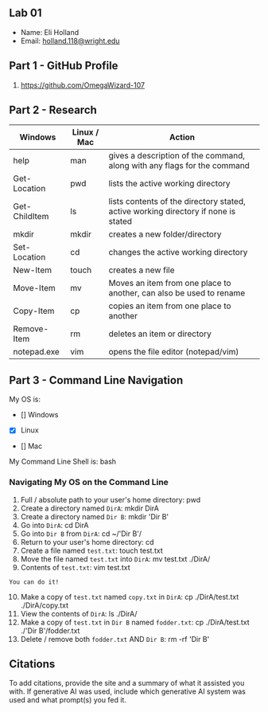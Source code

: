## Lab 01

- Name: Eli Holland
- Email: holland.118@wright.edu

## Part 1 - GitHub Profile

1. https://github.com/OmegaWizard-107

## Part 2 - Research

| Windows | Linux / Mac | Action |
| ---     | ---         | ---    |
| help    | man         | gives a description of the command, along with any flags for the command |
| Get-Location | pwd    | lists the active working directory |
| Get-ChildItem | ls    | lists contents of the directory stated, active working directory if none is stated |
| mkdir   | mkdir       | creates a new folder/directory |
| Set-Location | cd     | changes the active working directory |
| New-Item | touch      | creates a new file |
| Move-Item | mv        | Moves an item from one place to another, can also be used to rename |
| Copy-Item | cp        | copies an item from one place to another |
| Remove-Item | rm      | deletes an item or directory |
| notepad.exe | vim     | opens the file editor (notepad/vim) |

## Part 3 - Command Line Navigation

My OS is:
- [] Windows
- [x] Linux
- [] Mac

My Command Line Shell is: bash

### Navigating My OS on the Command Line

1. Full / absolute path to your user's home directory: pwd
2. Create a directory named `DirA`: mkdir DirA
3. Create a directory named `Dir B`: mkdir 'Dir B'
4. Go into `DirA`: cd DirA
5. Go into `Dir B` from `DirA`: cd ~/'Dir B'/
6. Return to your user's home directory: cd
7. Create a file named `test.txt`: touch test.txt
8. Move the file named `test.txt` into `DirA`: mv test.txt ./DirA/
9. Contents of `test.txt`: vim test.txt
```
You can do it!
```
10. Make a copy of `test.txt` named `copy.txt` in `DirA`: cp ./DirA/test.txt ./DirA/copy.txt
11. View the contents of `DirA`: ls ./DirA/
12. Make a copy of `test.txt` in `Dir B` named `fodder.txt`: cp ./DirA/test.txt ./'Dir B'/fodder.txt
13. Delete / remove both `fodder.txt` AND `Dir B`: rm -rf 'Dir B'

## Citations

To add citations, provide the site and a summary of what it assisted you with.  If generative AI was used, include which generative AI system was used and what prompt(s) you fed it.




